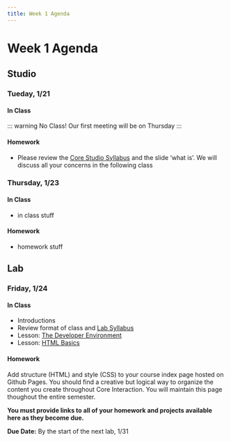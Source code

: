 ```yaml
---
title: Week 1 Agenda
---
```


# Week 1 Agenda

## Studio

### Tueday, 1/21

#### In Class

::: warning No Class!
Our first meeting will be on Thursday
:::

#### Homework

- Please review the [Core Studio Syllabus](/) and the slide ‘what is’. We will discuss all your concerns in the following class

### Thursday, 1/23

#### In Class

- in class stuff

#### Homework

- homework stuff

## Lab

### Friday, 1/24

#### In Class

- Introductions
- Review format of class and [Lab Syllabus](/)
- Lesson: [The Developer Environment](../lessons/lab/lesson-1)
- Lesson: [HTML Basics](../lessons/lab/lesson-2)

#### Homework

Add structure (HTML) and style (CSS) to your course index page hosted on Github Pages. You should find a creative but logical way to organize the content you create throughout Core Interaction. You will maintain this page thoughout the entire semester.

<b>You must provide links to all of your homework and projects available here as they become due.</b>

<b>Due Date:</b> By the start of the next lab, 1/31
